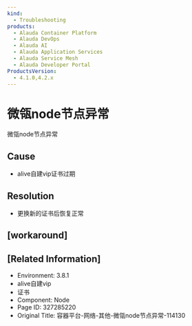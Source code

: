 ```yaml
---
kind:
  - Troubleshooting
products:
  - Alauda Container Platform
  - Alauda DevOps
  - Alauda AI
  - Alauda Application Services
  - Alauda Service Mesh
  - Alauda Developer Portal
ProductsVersion:
  - 4.1.0,4.2.x
---
```

<!-- A type of document that involves encountering a fault, diagnosing it, performing root cause analysis, and providing solutions. -->

# 微瓴node节点异常

微瓴node节点异常

## Cause
- alive自建vip证书过期

## Resolution
- 更换新的证书后恢复正常

## [workaround]

## [Related Information]
- Environment: 3.8.1
- alive自建vip
- 证书
- Component: Node
- Page ID: 327285220
- Original Title: 容器平台-网络-其他-微瓴node节点异常-114130
